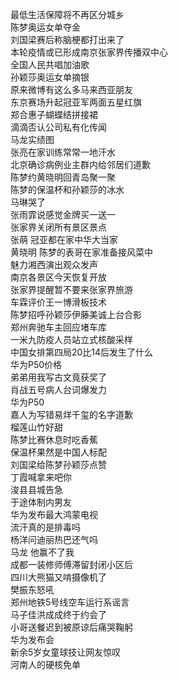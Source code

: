 最低生活保障将不再区分城乡  
陈梦奥运女单夺金  
刘国梁赛后称脑梗都打出来了  
本轮疫情或已形成南京张家界传播双中心  
全国人民共唱加油歌  
孙颖莎奥运女单摘银  
原来微博有这么多马来西亚朋友  
东京赛场升起冠亚军两面五星红旗  
郑合惠子蝴蝶结拼接裙  
滴滴否认公司私有化传闻  
马龙实绩图  
张亮在家训练常常一地汗水  
北京确诊病例业主群内给邻居们道歉  
陈梦约黄晓明回青岛聚一聚  
陈梦的保温杯和孙颖莎的冰水  
马琳哭了  
张雨霏说感觉金牌买一送一  
张家界关闭所有景区景点  
张萌 冠亚都在家中华大当家  
黄晓明 陈梦的表哥在家准备接风菜中  
魅力湘西演出观众发声  
南京各景区今天恢复开放  
张家界提醒暂不要来张家界旅游  
车霖评价王一博滑板技术  
陈梦招呼孙颖莎伊藤美诚上台合影  
郑州奔驰车主回应堵车库  
一米九防疫人员站立式核酸采样  
中国女排第四局20比14后发生了什么  
华为P50价格  
弟弟用我写古文竟获奖了  
肖战五号病人台词爆发力  
华为P50  
嘉人为写错易烊千玺的名字道歉  
榴莲山竹好甜  
陈梦比赛休息时吃香蕉  
保温杯果然是中国人标配  
刘国梁给陈梦孙颖莎点赞  
丁霞喊拿来吧你  
浚县县城告急  
于途体制内男友  
华为发布最大鸿蒙电视  
流汗真的是排毒吗  
杨洋问迪丽热巴还气吗  
马龙 他赢不了我  
成都一装修师傅滞留封闭小区后  
四川大熊猫又啃摄像机了  
樊振东怒吼  
郑州地铁5号线空车运行系谣言  
马子佳洪成成终于约会了  
小哥送餐迟到被原谅后痛哭鞠躬  
华为发布会  
新余5岁女童球技让网友惊叹  
河南人的硬核免单  
